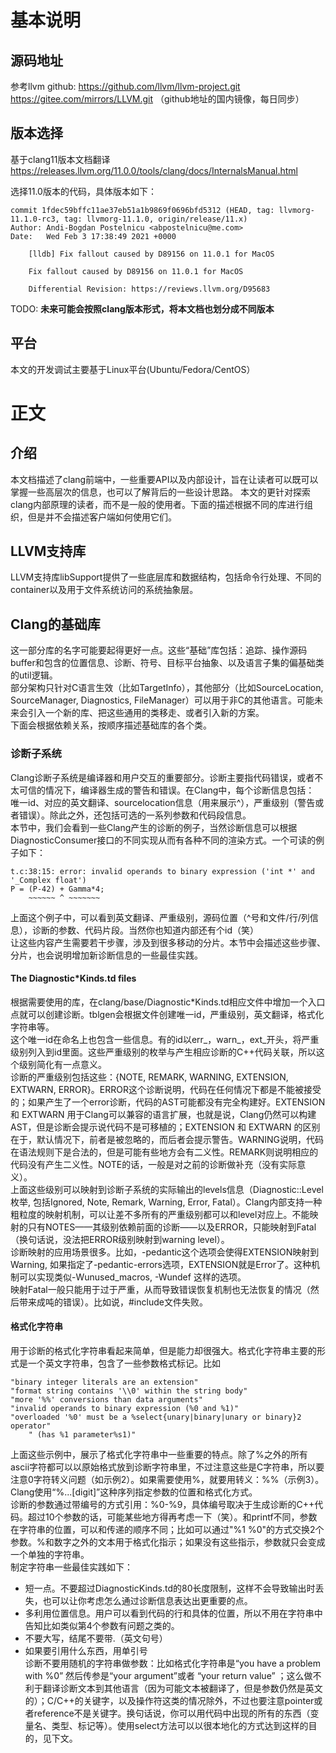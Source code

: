 # 基本说明

## 源码地址

参考llvm github:
https://github.com/llvm/llvm-project.git
https://gitee.com/mirrors/LLVM.git  （github地址的国内镜像，每日同步）

## 版本选择

基于clang11版本文档翻译
https://releases.llvm.org/11.0.0/tools/clang/docs/InternalsManual.html

选择11.0版本的代码，具体版本如下：

```
commit 1fdec59bffc11ae37eb51a1b9869f0696bfd5312 (HEAD, tag: llvmorg-11.1.0-rc3, tag: llvmorg-11.1.0, origin/release/11.x)
Author: Andi-Bogdan Postelnicu <abpostelnicu@me.com>
Date:   Wed Feb 3 17:38:49 2021 +0000

    [lldb] Fix fallout caused by D89156 on 11.0.1 for MacOS

    Fix fallout caused by D89156 on 11.0.1 for MacOS

    Differential Revision: https://reviews.llvm.org/D95683
```

TODO: **未来可能会按照clang版本形式，将本文档也划分成不同版本**

## 平台

本文的开发调试主要基于Linux平台(Ubuntu/Fedora/CentOS）

# 正文

## 介绍

本文档描述了clang前端中，一些重要API以及内部设计，旨在让读者可以既可以掌握一些高层次的信息，也可以了解背后的一些设计思路。
本文的更针对探索clang内部原理的读者，而不是一般的使用者。下面的描述根据不同的库进行组织，但是并不会描述客户端如何使用它们。

## LLVM支持库

LLVM支持库libSupport提供了一些底层库和数据结构，包括命令行处理、不同的container以及用于文件系统访问的系统抽象层。

## Clang的基础库

这一部分库的名字可能要起得更好一点。这些“基础”库包括：追踪、操作源码buffer和包含的位置信息、诊断、符号、目标平台抽象、以及语言子集的偏基础类的util逻辑。  
部分架构只针对C语言生效（比如TargetInfo），其他部分（比如SourceLocation, SourceManager, Diagnostics,
FileManager）可以用于非C的其他语言。可能未来会引入一个新的库、把这些通用的类移走、或者引入新的方案。  
下面会根据依赖关系，按顺序描述基础库的各个类。

### 诊断子系统

Clang诊断子系统是编译器和用户交互的重要部分。诊断主要指代码错误，或者不太可信的情况下，编译器生成的警告和错误。在Clang中，每个诊断信息包括：
唯一id、对应的英文翻译、sourcelocation信息（用来展示^），严重级别（警告或者错误）。除此之外，还包括可选的一系列参数和代码段信息。  
本节中，我们会看到一些Clang产生的诊断的例子，当然诊断信息可以根据DiagnosticConsumer接口的不同实现从而有各种不同的渲染方式。一个可读的例子如下：

```
t.c:38:15: error: invalid operands to binary expression ('int *' and '_Complex float')
P = (P-42) + Gamma*4;
    ~~~~~~ ^ ~~~~~~~
```
上面这个例子中，可以看到英文翻译、严重级别，源码位置（^号和文件/行/列信息），诊断的参数、代码片段。当然你也知道内部还有个id（笑）  
让这些内容产生需要若干步骤，涉及到很多移动的分片。本节中会描述这些步骤、分片，也会说明增加新诊断信息的一些最佳实践。  

#### The Diagnostic*Kinds.td files
根据需要使用的库，在clang/base/Diagnostic*Kinds.td相应文件中增加一个入口点就可以创建诊断。tblgen会根据文件创建唯一id，严重级别，英文翻译，格式化字符串等。  
这个唯一id在命名上也包含一些信息。有的id以err_，warn_，ext_开头，将严重级别列入到id里面。这些严重级别的枚举与产生相应诊断的C++代码关联，所以这个级别简化有一点意义。   
诊断的严重级别包括这些：{NOTE, REMARK, WARNING, EXTENSION, EXTWARN, ERROR}。ERROR这个诊断说明，代码在任何情况下都是不能被接受的；如果产生了一个error诊断，代码的AST可能都没有完全构建好。EXTENSION 和 EXTWARN 用于Clang可以兼容的语言扩展，也就是说，Clang仍然可以构建AST，但是诊断会提示说代码不是可移植的；EXTENSION 和 EXTWARN 的区别在于，默认情况下，前者是被忽略的，而后者会提示警告。WARNING说明，代码在语法规则下是合法的，但是可能有些地方会有二义性。REMARK则说明相应的代码没有产生二义性。NOTE的话，一般是对之前的诊断做补充（没有实际意义）。  
上面这些级别可以映射到诊断子系统的实际输出的levels信息（Diagnostic::Level 枚举, 包括Ignored, Note, Remark, Warning, Error, Fatal）。Clang内部支持一种粗粒度的映射机制，可以让差不多所有的严重级别都可以和level对应上。不能映射的只有NOTES——其级别依赖前面的诊断——以及ERROR，只能映射到Fatal（换句话说，没法把ERROR级别映射到warning level）。  
诊断映射的应用场景很多。比如，-pedantic这个选项会使得EXTENSION映射到Warning, 如果指定了-pedantic-errors选项，EXTENSION就是Error了。这种机制可以实现类似-Wunused_macros, -Wundef 这样的选项。  
映射Fatal一般只能用于过于严重，从而导致错误恢复机制也无法恢复的情况（然后带来成吨的错误）。比如说，#include文件失败。  

#### 格式化字符串

用于诊断的格式化字符串看起来简单，但是能力却很强大。格式化字符串主要的形式是一个英文字符串，包含了一些参数格式标记。比如
```
"binary integer literals are an extension"
"format string contains '\\0' within the string body"
"more '%%' conversions than data arguments"
"invalid operands to binary expression (%0 and %1)"
"overloaded '%0' must be a %select{unary|binary|unary or binary}2 operator"
    " (has %1 parameter%s1)"
```
上面这些示例中，展示了格式化字符串中一些重要的特点。除了%之外的所有ascii字符都可以以原始格式放到诊断字符串里，不过注意这些是C字符串，所以要注意0字符转义问题（如示例2）。如果需要使用%，就要用转义：%%（示例3）。Clang使用“%...[digit]”这种序列指定参数的位置和格式化方式。  
诊断的参数通过带编号的方式引用：%0-%9，具体编号取决于生成诊断的C++代码。超过10个参数的话，可能某些地方得再考虑一下（笑）。和printf不同，参数在字符串的位置，可以和传递的顺序不同；比如可以通过"%1 %0"的方式交换2个参数。%和数字之外的文本用于格式化指示；如果没有这些指示，参数就只会变成一个单独的字符串。  
制定字符串一些最佳实践如下：
- 短一点。不要超过DiagnosticKinds.td的80长度限制，这样不会导致输出时丢失，也可以让你考虑怎么通过诊断信息表达出更重要的点。
- 多利用位置信息。用户可以看到代码的行和具体的位置，所以不用在字符串中告知比如类似第4个参数有问题之类的。
- 不要大写，结尾不要带.（英文句号）
- 如果要引用什么东西，用单引号  
诊断不要用随机的字符串做参数：比如格式化字符串是“you have a problem with %0” 然后传参是“your argument”或者 “your return value” ；这么做不利于翻译诊断文本到其他语言（因为可能文本被翻译了，但是参数仍然是英文的）；C/C++的关键字，以及操作符这类的情况除外，不过也要注意pointer或者reference不是关键字。换句话说，你可以用代码中出现的所有的东西（变量名、类型、标记等）。使用select方法可以以很本地化的方式达到这样的目的，见下文。

